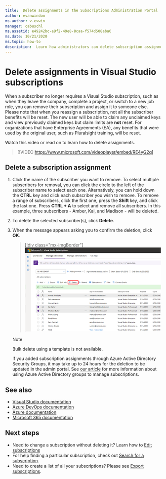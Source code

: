 ```yaml
---
title:  Delete assignments in the Subscriptions Administration Portal | Microsoft Docs
author: evanwindom
ms.author: v-evwin
manager: cabuschl
ms.assetid: e49242bc-e9f2-49e8-8caa-f574d508aba6
ms.date: 10/21/2020
ms.topic: how-to
description:  Learn how administrators can delete subscription assignments in the Visual Studio Subscriptions Administration Portal
---
```


# Delete assignments in Visual Studio subscriptions
When a subscriber no longer requires a Visual Studio subscription, such as when they leave the company, complete a project, or switch to a new job role, you can remove their subscription and  assign it to someone else. Please note that when you reassign a subscription, not all the subscriber benefits will be reset.  The new user will be able to claim any unclaimed keys and view previously claimed keys but claim limits are **not** reset.  For organizations that have Enterprise Agreements (EA), any benefits that were used by the original user, such as Pluralsight training, will be reset. 

Watch this video or read on to learn how to delete assignments.  

> [!VIDEO https://www.microsoft.com/videoplayer/embed/RE4yG2q]

## Delete a subscription assignment
1. Click the name of the subscriber you want to remove. To select multiple subscribers for removal, you can click the circle to the left of the subscriber name to select each one.  Alternatively, you can hold down the **CTRL** key and click each subscriber you wish to remove. To remove a range of subscribers, click the first one, press the **Shift** key, and click the last one.  Press **CTRL + A** to select and remove all subscribers. In this example, three subscribers - Amber, Kai, and Madison - will be deleted. 
2. To delete the selected subscriber(s), click **Delete**.
3. When the message appears asking you to confirm the deletion, click **OK**.
   > [!div class="mx-imgBorder"]
   > ![Delete subscribers](_img/delete-license/delete-subscribers.png "Choose the user(s) you wish to delete, and click Delete. You can use CTRL and Shift keys to select multiple subscribers.")

   > [!NOTE]
   > Bulk delete using a template is not available. 
   >
   > If you added subscription assignments through Azure Active Directory Security Groups, it may take up to 24 hours for the deletion to be updated in the admin portal.  See [our article](assign-license-bulk.md#use-azure-active-directory-groups-to-assign-subscriptions) for more information about using Azure Active Directory groups to manage subscriptions. 

## See also
- [Visual Studio documentation](/visualstudio/)
- [Azure DevOps documentation](/azure/devops/)
- [Azure documentation](/azure/)
- [Microsoft 365 documentation](/microsoft-365/)

## Next steps
- Need to change a subscription without deleting it?  Learn how to [Edit subscriptions](edit-license.md)
- For help finding a particular subscription, check out [Search for a subscription](search-license.md).
- Need to create a list of all your subscriptions?  Please see [Export subscriptions](exporting-subscriptions.md).